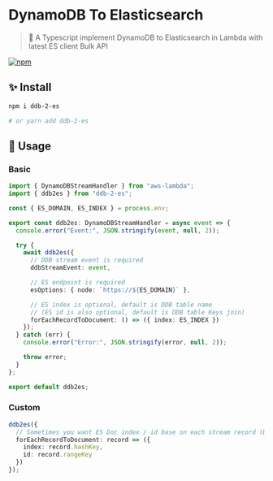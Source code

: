 # DynamoDB To Elasticsearch

> 🚚 A Typescript implement DynamoDB to Elasticsearch in Lambda with latest ES client Bulk API

[![npm](https://img.shields.io/npm/v/ddb-2-es.svg)](https://www.npmjs.com/package/ddb-2-es)

## ✨ Install

```sh
npm i ddb-2-es

# or yarn add ddb-2-es
```

## 🚀 Usage

### Basic

```ts
import { DynamoDBStreamHandler } from "aws-lambda";
import { ddb2es } from "ddb-2-es";

const { ES_DOMAIN, ES_INDEX } = process.env;

export const ddb2es: DynamoDBStreamHandler = async event => {
  console.error("Event:", JSON.stringify(event, null, 2));

  try {
    await ddb2es({
      // DDB stream event is required
      ddbStreamEvent: event,

      // ES endpoint is required
      esOptions: { node: `https://${ES_DOMAIN}` },

      // ES index is optional, default is DDB table name
      // (ES id is also optional, default is DDB table Keys join)
      forEachRecordToDocument: () => ({ index: ES_INDEX })
    });
  } catch (err) {
    console.error("Error:", JSON.stringify(error, null, 2));

    throw error;
  }
};

export default ddb2es;
```

### Custom

```ts
ddb2es({
  // Sometimes you want ES Doc index / id base on each stream record (DDB table item)
  forEachRecordToDocument: record => ({
    index: record.hashKey,
    id: record.rangeKey
  })
});
```
